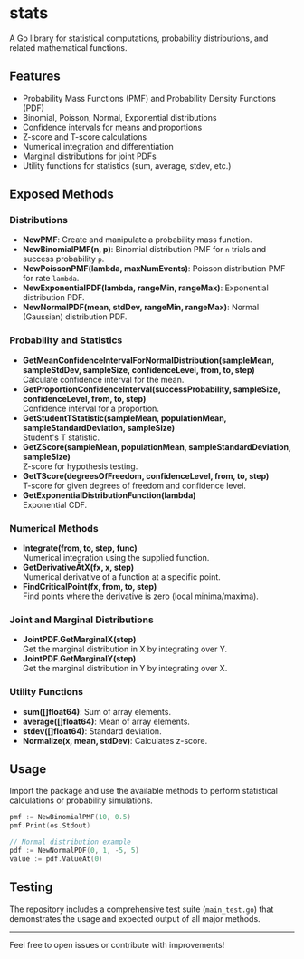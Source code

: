 # stats

A Go library for statistical computations, probability distributions, and related mathematical functions.

## Features

- Probability Mass Functions (PMF) and Probability Density Functions (PDF)
- Binomial, Poisson, Normal, Exponential distributions
- Confidence intervals for means and proportions
- Z-score and T-score calculations
- Numerical integration and differentiation
- Marginal distributions for joint PDFs
- Utility functions for statistics (sum, average, stdev, etc.)

## Exposed Methods

### Distributions

- **NewPMF**: Create and manipulate a probability mass function.
- **NewBinomialPMF(n, p)**: Binomial distribution PMF for `n` trials and success probability `p`.
- **NewPoissonPMF(lambda, maxNumEvents)**: Poisson distribution PMF for rate `lambda`.
- **NewExponentialPDF(lambda, rangeMin, rangeMax)**: Exponential distribution PDF.
- **NewNormalPDF(mean, stdDev, rangeMin, rangeMax)**: Normal (Gaussian) distribution PDF.

### Probability and Statistics

- **GetMeanConfidenceIntervalForNormalDistribution(sampleMean, sampleStdDev, sampleSize, confidenceLevel, from, to, step)**  
  Calculate confidence interval for the mean.
- **GetProportionConfidenceInterval(successProbability, sampleSize, confidenceLevel, from, to, step)**  
  Confidence interval for a proportion.
- **GetStudentTStatistic(sampleMean, populationMean, sampleStandardDeviation, sampleSize)**  
  Student's T statistic.
- **GetZScore(sampleMean, populationMean, sampleStandardDeviation, sampleSize)**  
  Z-score for hypothesis testing.
- **GetTScore(degreesOfFreedom, confidenceLevel, from, to, step)**  
  T-score for given degrees of freedom and confidence level.
- **GetExponentialDistributionFunction(lambda)**  
  Exponential CDF.

### Numerical Methods

- **Integrate(from, to, step, func)**  
  Numerical integration using the supplied function.
- **GetDerivativeAtX(fx, x, step)**  
  Numerical derivative of a function at a specific point.
- **FindCriticalPoint(fx, from, to, step)**  
  Find points where the derivative is zero (local minima/maxima).

### Joint and Marginal Distributions

- **JointPDF.GetMarginalX(step)**  
  Get the marginal distribution in X by integrating over Y.
- **JointPDF.GetMarginalY(step)**  
  Get the marginal distribution in Y by integrating over X.

### Utility Functions

- **sum([]float64)**: Sum of array elements.
- **average([]float64)**: Mean of array elements.
- **stdev([]float64)**: Standard deviation.
- **Normalize(x, mean, stdDev)**: Calculates z-score.

## Usage

Import the package and use the available methods to perform statistical calculations or probability simulations.

```go
pmf := NewBinomialPMF(10, 0.5)
pmf.Print(os.Stdout)

// Normal distribution example
pdf := NewNormalPDF(0, 1, -5, 5)
value := pdf.ValueAt(0)
```

## Testing

The repository includes a comprehensive test suite (`main_test.go`) that demonstrates the usage and expected output of all major methods.

---

Feel free to open issues or contribute with improvements!
